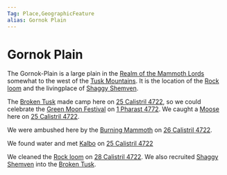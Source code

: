 ```yaml
---
Tag: Place,GeographicFeature
alias: Gornok Plain
---
```

# Gornok Plain
The Gornok-Plain is a large plain in the [Realm of the Mammoth Lords](questforthefrozenflame/docs/Backstory/Places/Realm-of-the-Mammoth-Lords.md) somewhat to the west of the [Tusk Mountains](questforthefrozenflame/docs/Backstory/Places/Geographical-Features/Tusk-Mountains.md). It is the location of the [Rock loom](questforthefrozenflame/docs/Backstory/Places/Places-of-Interest/Rock-loom.md) and the livingplace of [Shaggy Shemven](questforthefrozenflame/docs/Backstory/NPCs/People/Broken-Tusk/Shaggy-Shemven.md).

The [Broken Tusk](questforthefrozenflame/docs/Backstory/Organizations/Broken-Tusk.md) made camp here on [25 Calistril 4722](questforthefrozenflame/docs/Playing-Notes/Session-1.md#25%20Calistril%204722), so we could celebrate the [Green Moon Festival](questforthefrozenflame/docs/Backstory/History/Events/Green-Moon-Festival.md) on [1 Pharast 4772](questforthefrozenflame/docs/Playing-Notes/Session-3.md#1%20Pharast%204722). We caught a [Moose](questforthefrozenflame/docs/Backstory/NPCs/Fauna/Moose.md) here on [25 Calistril 4722](questforthefrozenflame/docs/Playing-Notes/Session-1.md#25%20Calistril%204722). 

We were ambushed here by the [Burning Mammoth](questforthefrozenflame/docs/Backstory/Organizations/Burning-Mammoth.md) on [26 Calistril 4722](questforthefrozenflame/docs/Playing-Notes/Session-1.md#26%20Calistril%204722). 

We found water and met [Kalbo](questforthefrozenflame/docs/Backstory/NPCs/Monsters/Invidivuals/Kalbo.md) on [25 Calistril 4722](questforthefrozenflame/docs/Playing-Notes/Session-2.md#27%20Calistril%204722)

We cleaned the [Rock loom](questforthefrozenflame/docs/Backstory/Places/Places-of-Interest/Rock-loom.md) on [28 Calistril 4722](questforthefrozenflame/docs/Playing-Notes/Session-2.md#28%20Calistril%204722). We also recruited [Shaggy Shemven](questforthefrozenflame/docs/Backstory/NPCs/People/Broken-Tusk/Shaggy-Shemven.md) into the [Broken Tusk](questforthefrozenflame/docs/Backstory/Organizations/Broken-Tusk.md).
